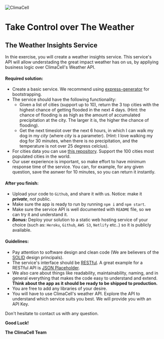 ![ClimaCell](https://climacell.ussl.co/wp-content/uploads/2019/03/CC-logo-base-black-w_blue-icon-300.png "ClimaCell")

# Take Control over The Weather

## The Weather Insights Service

In thie exercise, you will create a weather insights service. This service's API will allow understading the great impact weather has on us, by appliying business logic over ClimaCell's Weather API.

#### Required solution:

* Create a basic service. We recommend using [express-generator](https://github.com/expressjs/generator) for bootstrapping.
* The service should have the following functionality:
  * Given a list of cities (support up to 10), return the 3 top cities with the highest chance of getting flooded in the next 4 days. (Hint: the chance of flooding is as high as the amount of accumulated precipitation at the city. The larger it is, the higher the chance of flooding).
  * Get the next timeslot over the next 6 hours, in which I can walk my dog in my _city_ (where _city_ is a parameter). (Hint: I love walking my dog for 30 minutes, when there is no precipitation, and the temperature is not over 25 degress celcius).
* For cities data you can use [this repository](https://github.com/lutangar/cities.json). Support the 100 cities most populated cities in the world. 
* Our user experience is important, so make effort to have minimum response time of the service. You can, for example, for any given question, save the asnwer for 10 minutes, so you can return it instantly.

#### After you finish:

* Upload your code to `Github`, and share it with us. Notice: make it *__private__*, not public.
* Make sure the app is ready to run by running `npm i` and `npm start`.
* Make sure the service API is well documented with `README` file, so we can try it and understand it.
* *__Bonus:__* Deploy your solution to a static web hosting service of your choice (such as: `Heroku`, `Github`, `AWS S3`, `Netlify` etc..) so it is publicly available.

#### Guidelines:

* Pay attention to software design and clean code (We are believers of the [SOLID](https://en.wikipedia.org/wiki/SOLID) design principals). 
* The service's interface should be [RESTful](https://restfulapi.net/). A great example for a RESTful API is [JSON Placeholder](https://jsonplaceholder.typicode.com/guide.html).
* We also care about things like readability, maintainability, naming, and in general everything that makes the code easy to understand and extend. **Think about the app as it should be ready to be shipped to production.**
* You are free to add any libraries of your desire.
* You will have to use ClimaCell's weather API. Explore the API to understand which service suits you best. We will provide you with an API Key.

Don't hesitate to contact us with any question.

**Good Luck!**

**The ClimaCell Team**
